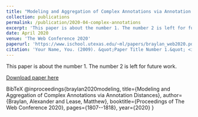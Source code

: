 ```yaml
---
title: "Modeling and Aggregation of Complex Annotations via Annotation Distances"
collection: publications
permalink: /publication/2020-04-complex-annotations
excerpt: 'This paper is about the number 1. The number 2 is left for future work.'
date: April 2020
venue: 'The Web Conference 2020'
paperurl: 'https://www.ischool.utexas.edu/~ml/papers/braylan_web2020.pdf'
citation: 'Your Name, You. (2009). &quot;Paper Title Number 1.&quot; <i>Journal 1</i>. 1(1).'
---
```

This paper is about the number 1. The number 2 is left for future work.

[Download paper here](http://academicpages.github.io/files/paper1.pdf)

BibTeX
@inproceedings{braylan2020modeling,
  title={Modeling and Aggregation of Complex Annotations via Annotation Distances},
  author={Braylan, Alexander and Lease, Matthew},
  booktitle={Proceedings of The Web Conference 2020},
  pages={1807--1818},
  year={2020}
}